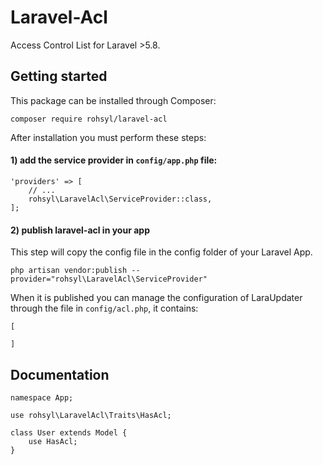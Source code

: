 # Laravel-Acl

Access Control List for Laravel >5.8.

## Getting started

This package can be installed through Composer:
```
composer require rohsyl/laravel-acl
```
After installation you must perform these steps:

#### 1) add the service provider in `config/app.php` file:

```
'providers' => [
    // ...
    rohsyl\LaravelAcl\ServiceProvider::class,
];
```


#### 2) publish laravel-acl in your app
This step will copy the config file in the config folder of your Laravel App.

```
php artisan vendor:publish --provider="rohsyl\LaravelAcl\ServiceProvider"
```

When it is published you can manage the configuration of LaraUpdater through the file in `config/acl.php`, it contains:

```
[
    
]
```

## Documentation

```
namespace App;

use rohsyl\LaravelAcl\Traits\HasAcl;

class User extends Model {
    use HasAcl;
}
```